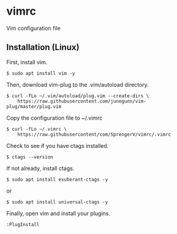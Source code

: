 # vimrc
Vim configuration file

## Installation (Linux)

First, install vim.

```
$ sudo apt install vim -y
```

Then, download vim-plug to the .vim/autoload directory.

```
$ curl -fLo ~/.vim/autoload/plug.vim --create-dirs \
    https://raw.githubusercontent.com/junegunn/vim-plug/master/plug.vim
```

Copy the configuration file to ~/.vimrc

```
$ curl -fLo ~/.vimrc \
    https://raw.githubusercontent/com/SprengerV/vimrc/.vimrc
```

Check to see if you have ctags installed.

```
$ ctags --version
```

If not already, install ctags.

```
$ sudo apt install exuberant-ctags -y
```
or
```
$ sudo apt install universal-ctags -y
```

Finally, open vim and install your plugins.

```
:PlugInstall
```
